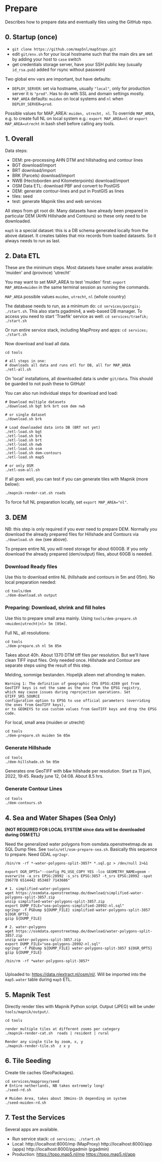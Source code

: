 # Prepare

Describes how to prepare data and eventually tiles using the GitHub repo. 

## 0. Startup (once)
 
* `git clone https://github.com/map5nl/map5topo.git`
* edit `git/env.sh` for your local hostname such that the main dirs are set by adding your host to `case` switch
* get credentials storage server, have your SSH public key (usually `id_rsa.pub`)  added for rsync without password

Two global env vars are important, but have defaults:

* `DEPLOY_SERVER`: set via hostname, usually `"local"`, only for production server it is `"prod"`. Has to do with SSL and domain settings mostly.
* `MAP_AREA`  defaults: `muiden` on local systems and `nl`  when `DEPLOY_SERVER=prod`.

Possible values for MAP_AREA: `muiden, utrecht, nl`.
To override `MAP_AREA`, e.g. to create full NL on local system 
e.g.: `export MAP_AREA=nl` or `export MAP_AREA=utrecht`
in bash shell before calling any tools.

## 1. Overall

Data steps:

* DEM: pre-processing AHN DTM and hillshading and contour lines
* BGT download/import
* BRT download/import
* BRK (Parcels) download/import
* NWB (Hectoborden and Kilometerpoints) download/import
* OSM Data ETL: download PBF and convert to PostGIS
* DEM: generate contour-lines and put in PostGIS as lines
* tiles: seed
* test: generate Mapnik tiles and web services

All steps from git root dir. Many datasets have already been prepared
in particular DEM (AHN Hillshade and Contours) so these only need to be downloaded.

`map5` is a special dataset: this is a DB schema generated locally from the above dataset. It creates
tables that mix records from loaded datasets. So it always needs to run as last.

## 2. Data ETL
 
These are the minimum steps. Most datasets have smaller areas available: 'muiden' and (province) 'utrecht'

You may want to set MAP_AREA to test
'muiden' first: `export MAP_AREA=muiden` in the same terminal session as running the commands. 

`MAP_AREA` possible values `muiden`, `utrecht`, `nl` (whole country)

The database needs to run, as a minimum do: `cd services/postgis; ./start.sh`. This also starts
pgadmin4, a web-based DB manager. To access you need to start 'Traefik' service as well: `cd services/traefik; ./start.sh`

Or run entire service stack, including MapProxy and apps: `cd services; ./start.sh`

Now download and load all data.

```
cd tools

# all steps in one:  
# downloads all data and runs etl for DB, all for MAP_AREA
./etl-all.sh

```
On 'local' installations, all downloaded data is under `git/data`.
This should be guarded to not push these to GitHub!

You can also run individual steps for download and load:

```
# Download multiple datasets
./download.sh bgt brk brt osm dem nwb

# or single dataset
./download.sh brk

# Load downloaded data into DB (BRT not yet)
./etl-load.sh bgt
./etl-load.sh brk
./etl-load.sh brt
./etl-load.sh nwb
./etl-load.sh osm
./etl-load.sh dem-contours
./etl-load.sh map5 

# or only OSM
./etl-osm-all.sh

```

If all goes well, you can test if you can generate tiles with Mapnik (more below):

`./mapnik-render-cat.sh roads`

To force full NL preparation locally, set `export MAP_AREA="nl"`.

## 3. DEM
 
NB: this step is only required if you ever need to prepare DEM. Normally you download
the already prepared files for Hillshade and Contours via `./download.sh dem` (see above).
                                                          
To prepare entire NL you will need storage for about 600GB. If you only download the already prepared
(dem/output) files, about 60GB is needed.
 
### Download Ready files
Use this to download entire NL (hillshade and contours in 5m and 05m). No local preparation needed:

```
cd tools/dem
./dem-download.sh output
```

### Preparing: Download, shrink and fill holes

Use this to prepare small area mainly. 
Using `tools/dem-prepare.sh <muiden|utrecht|nl> 5m [05m]`. 

Full NL, all resolutions:


```
cd tools
./dem-prepare.sh nl 5m 05m
```

Takes about 40h. About 1370 DTM tiff files per resolution.
But we'll have clean TIFF input files. Only needed once. Hillshade and Contour are separate
steps using the result of this step.

Melding, sommige bestanden. Hopelijk alleen met afronding te maken.

```
Warning 1: The definition of geographic CRS EPSG:4289 got from 
GeoTIFF keys is not the same as the one from the EPSG registry, 
which may cause issues during reprojection operations. Set GTIFF_SRS_SOURCE 
configuration option to EPSG to use official parameters (overriding the ones from GeoTIFF keys), 
or to GEOKEYS to use custom values from GeoTIFF keys and drop the EPSG code.

```

For local, small area (muiden or utrecht)

```
cd tools
./dem-prepare.sh muiden 5m 05m
```

### Generate Hillshade


```
cd tools
./dem-hillshade.sh 5m 05m
```

Generates one GeoTIFF with b&w hillshade per resolution.
Start za 11 juni, 2022, 19:45. Ready  june 12, 04:08. About 8.5 hrs. 

### Generate Contour Lines

```
cd tools
./dem-contours.sh

```

## 4. Sea and Water Shapes (Sea Only)

**(NOT REQUIRED FOR LOCAL SYSTEM since data will be downloaded during OSM ETL)**

Need the generalized water polygons from osmdata.openstreetmap.de as SQL Dump files.
See `tools/etl/osm-prepare-sea.sh`.  Basically this sequence to prepare. Need GDAL `ogr2ogr`.

```
/bin/rm -rf *-water-polygons-split-3857* *.sql.gz > /dev/null 2>&1

export OGR_OPTS="--config PG_USE_COPY YES -lco GEOMETRY_NAME=geom -overwrite -a_srs EPSG:28992 -s_srs EPSG:3857 -t_srs EPSG:28992 -spat 296778 6514442 853487 7143686"

# 1. simplified-water-polygons
wget https://osmdata.openstreetmap.de/download/simplified-water-polygons-split-3857.zip
unzip simplified-water-polygons-split-3857.zip
export DUMP_FILE="sea-polygons-simplified-28992-nl.sql"
ogr2ogr -f PGDump ${DUMP_FILE} simplified-water-polygons-split-3857 ${OGR_OPTS}
gzip ${DUMP_FILE}

# 2. water-polygons
wget https://osmdata.openstreetmap.de/download/water-polygons-split-3857.zip
unzip water-polygons-split-3857.zip
export DUMP_FILE="sea-polygons-28992-nl.sql"
ogr2ogr -f PGDump ${DUMP_FILE} water-polygons-split-3857 ${OGR_OPTS}
gzip ${DUMP_FILE}

/bin/rm -rf *water-polygons-split-3857*


```

Uploaded to: https://data.nlextract.nl/osm/nl/. 
Will be imported into the `map5.water` table during `map5` ETL.

## 5. Mapnik Test

Directly render tiles with Mapnik Python script. Output (JPEG) will be
under `tools/mapnik/output/`.


```
cd tools

render multiple tiles at different zooms per category
./mapnik-render-cat.sh  roads | resident | rural

Render any single tile by zoom, x, y
./mapnik-render-tile.sh  z x y

```

## 6. Tile Seeding

Create tile caches (GeoPackages).


```
cd services/mapproxy/seed
# Entire netherlands, NB takes extremely long!
./seed-rd.sh

# Muiden Area, takes about 30mins-1h depending on system
./seed-muiden-rd.sh

```

## 7. Test the Services

Several apps are available.

* Run service stack: `cd services; ./start.sh`
* Local: http://localhost:8000/mp (MapProxy) http://localhost:8000/app (apps) http://localhost:8000/pgadmin (pgadmin)
* Production: https://topo.map5.nl/mp https://topo.map5.nl/app
